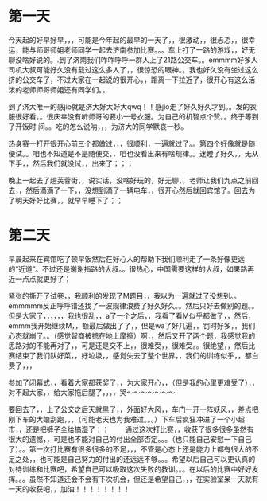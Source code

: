 # 第一天
今天起的好早好早，，，可能是今年起的最早的一天了，，很激动，，很忐忑，，很幸运，能与师哥师姐老师同学一起去济南参加比赛。。。车上打了一路的游戏，，好无聊没啥好说的。.到了济南我们咋咋呼呼一群人上了21路公交车。。emmmm好多人司机大叔可能好久没有载过这么多人了，，很惊恐的眼神。。我也好久没有坐过这么挤的公交车了，不过大家在一起说的很开心，，距离一下拉近了，很开心有这么活泼的老师师哥师姐还有同学们。。
   
到了济大唯一的感jio就是济大好大好大qwq！！感jio走了好久好久才到。。发的衣服很好看。。很庆幸没有听师哥的要小一号衣服。为自己的机智点个赞。。终于等到了开饭时
间。。吃的怎么说呐，，，为济大的同学默哀一秒。
     
热身赛一打开很开心前三个都做过，，，很顺利，一遍就过了。。第四个好像就是随便试。。咱也不知道是不是随便交，，咱也没看出来有啥规律。。迷瞪了好久，，无从下手，，然后我们就没试，，出来了；；；
   
晚上一起去了趟芙蓉街，，说实话，没啥好玩的，好无聊，，老师让我们九点之前回去，，然后滴滴了一下，，没想到滴了一辆电车，，很开心然后就回宾馆了。回去为了明天好好比赛，，就早早睡下了；；

# 第二天
早晨起来在宾馆吃了顿早饭然后在好心人的帮助下我们顺利走了一条好像更远的“近道”。不过还是谢谢指路的大叔。。很热心，中国需要这样的大叔，如果路再近一点点就更好了；

紧张的撕开了试卷，，我顺利的发现了M题目，，我以为一遍就过了没想到。。emmmmm反正呼呼错还找了一波规律浪费了好久好久。。然后只好去做别的题。。但是大家了，，，，，，我也很乱，，a了一个之后，，我看了看M似乎都做了，，然后，emmm我开始继续M，，额最后做出了了，，但是wa了好几遍，，罚时好多，，我们心态就崩了。。（感觉智商被摁在地上摩擦）啊，，然后又开了两个题，我感觉我的思路对的不能再对了，，可是还是交不上，，很难受，，很难受。。很绝望，，然后比赛结束了我们队好菜，，好垃圾，，感觉失去了整个世界，，我们的训练似乎，，都白费了，，，

   参加了闭幕式，，看着大家都获奖了，，为大家开心，，（但是我的心里更难受了），，对不起大家，，给大家拖后腿了，，，，哭～～～～～～～
    
   要回去了，，上了公交之后天就黑了，，外面好大风，，车门一开一阵妖风，，差点把刚下车的大娘刮跑，，，（可能老天也为我难过。。。）下车后疯狂冲进了一个小超市，，还是把裤子全给搞湿了；；
　　通过这次打比赛，，收获了很多很多虽然有很大的遗憾，，可是也不能对自己的付出全部否定。。。（也只能自己安慰一下自己了）。。第一次打比赛有很多很多的不足，，，不管是心态上还是能力上都有很大的不足之处，，也可能是自己努力的付出的还远远不够。。。希望以后自己可以更认真的对待训练和比赛吧，希望自己可以吸取这次失败的教训。。。在以后的比赛中好好发挥。。。虽然不知道还会不会有下次机会，但还是希望自己，，，在实验室呆一天就有一天的收获吧，，加油！！！！！！！！
